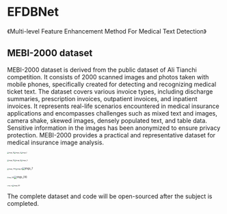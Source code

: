 # EFDBNet

《Multi-level Feature Enhancement Method For
Medical Text Detection》



## MEBI-2000 dataset

MEBI-2000 dataset is derived from the public dataset of Ali Tianchi competition. It consists of 2000 scanned images and photos taken with mobile phones, specifically created for detecting and recognizing medical ticket text. The dataset covers various invoice types, including discharge summaries, prescription invoices, outpatient invoices, and inpatient invoices. It represents real-life scenarios encountered in medical insurance applications and encompasses challenges such as mixed text and images, camera shake, skewed images, densely populated text, and table data. Sensitive information in the images has been anonymized to ensure privacy protection. MEBI-2000 provides a practical and representative dataset for medical insurance image analysis.

<img src="E:\GitHub\EFDBNet\mebi\imgs_11.jpg" alt="imgs_11" style="zoom:25%;" /><img src="E:\GitHub\EFDBNet\mebi\imgs_2.jpg" alt="imgs_2" style="zoom:25%;" /><img src="E:\GitHub\EFDBNet\mebi\imgs_1.jpg" alt="imgs_1" style="zoom:25%;" />

<img src="E:\GitHub\EFDBNet\mebi\imgs_10.jpg" alt="imgs_10" style="zoom:25%;" /><img src="E:\GitHub\EFDBNet\mebi\imgs_5.jpg" alt="imgs_5" style="zoom:25%;" /><img src="E:\GitHub\EFDBNet\mebi\imgs_3.jpg" alt="imgs_3" style="zoom:25%;" />

<img src="E:\GitHub\EFDBNet\mebi\imgs_730.jpg" alt="imgs_730" style="zoom:25%;" /><img src="E:\GitHub\EFDBNet\mebi\imgs_8.jpg" alt="imgs_8" style="zoom:25%;" /><img src="E:\GitHub\EFDBNet\mebi\imgs_7.jpg" alt="imgs_7" style="zoom: 40%;" />

<img src="E:\GitHub\EFDBNet\mebi\imgs_308.jpg" alt="imgs_308" style="zoom: 20%;" /><img src="E:\GitHub\EFDBNet\mebi\imgs_310.jpg" alt="imgs_310" style="zoom: 40%;" />

<img src="E:\GitHub\EFDBNet\mebi\imgs_346.jpg" alt="imgs_346" style="zoom: 15%;" /><img src="E:\GitHub\EFDBNet\mebi\imgs_69.jpg" alt="imgs_69" style="zoom: 25%;" />



The complete dataset and code will be open-sourced after the subject is completed.
